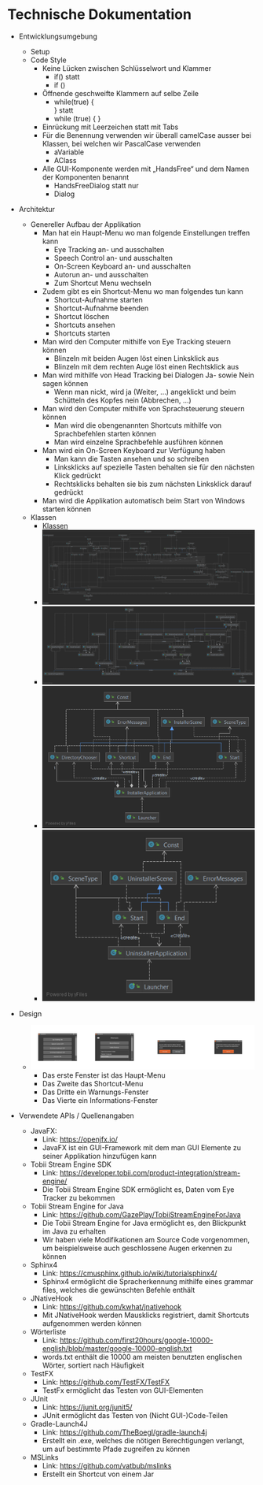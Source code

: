 # Technische Dokumentation
* Entwicklungsumgebung
    * Setup
    * Code Style
        * Keine Lücken zwischen Schlüsselwort und Klammer
            * if() statt
            * if ()
        * Öffnende geschweifte Klammern auf selbe Zeile
            * while(true) {  
              } statt
            * while (true)
              { }
        * Einrückung mit Leerzeichen statt mit Tabs
        * Für die Benennung verwenden wir überall camelCase ausser bei Klassen, bei welchen wir PascalCase verwenden
            * aVariable
            * AClass
        * Alle GUI-Komponente werden mit „HandsFree“ und dem Namen der Komponenten benannt
            * HandsFreeDialog statt nur
            * Dialog
* Architektur
    * Genereller Aufbau der Applikation
        * Man hat ein Haupt-Menu wo man folgende Einstellungen treffen kann
            * Eye Tracking an- und ausschalten
            * Speech Control an- und ausschalten
            * On-Screen Keyboard an- und ausschalten
            * Autorun an- und ausschalten
            * Zum Shortcut Menu wechseln
        * Zudem gibt es ein Shortcut-Menu wo man folgendes tun kann
            * Shortcut-Aufnahme starten
            * Shortcut-Aufnahme beenden
            * Shortcut löschen
            * Shortcuts ansehen
            * Shortcuts starten
        * Man wird den Computer mithilfe von Eye Tracking steuern können
            * Blinzeln mit beiden Augen löst einen Linksklick aus
            * Blinzeln mit dem rechten Auge löst einen Rechtsklick aus
        * Man wird mithilfe von Head Tracking bei Dialogen Ja- sowie Nein sagen können
            * Wenn man nickt, wird ja (Weiter, …) angeklickt und beim Schütteln des Kopfes nein (Abbrechen, …)
        * Man wird den Computer mithilfe von Sprachsteuerung steuern können
            * Man wird die obengenannten Shortcuts mithilfe von Sprachbefehlen starten können
            * Man wird einzelne Sprachbefehle ausführen können
        * Man wird ein On-Screen Keyboard zur Verfügung haben
            * Man kann die Tasten ansehen und so schreiben
            * Linksklicks auf spezielle Tasten behalten sie für den nächsten Klick gedrückt
            * Rechtsklicks behalten sie bis zum nächsten Linksklick darauf gedrückt
        * Man wird die Applikation automatisch beim Start von Windows starten können
    * Klassen
        * [Klassen](../classes/classes.md)
        * ![Klassendiagramm Applikation](../classes/application.png)
        * ![Klassendiagramm Common](../classes/common.png)
        * ![Klassendiagramm Installer](../classes/installer.png)
        * ![Klassendiagramm Uninstaller](../classes/uninstaller.png)

* Design
    * ![Mockup](../../design/design.png)
        * Das erste Fenster ist das Haupt-Menu
        * Das Zweite das Shortcut-Menu
        * Das Dritte ein Warnungs-Fenster
        * Das Vierte ein Informations-Fenster
* Verwendete APIs / Quellenangaben
    * JavaFX:
        * Link: <https://openjfx.io/>
        * JavaFX ist ein GUI-Framework mit dem man GUI Elemente zu seiner Applikation hinzufügen kann
    * Tobii Stream Engine SDK
        * Link: <https://developer.tobii.com/product-integration/stream-engine/>
        * Die Tobii Stream Engine SDK ermöglicht es, Daten vom Eye Tracker zu bekommen
    * Tobii Stream Engine for Java
        * Link: <https://github.com/GazePlay/TobiiStreamEngineForJava>
        * Die Tobii Stream Engine for Java ermöglicht es, den Blickpunkt im Java zu erhalten
        * Wir haben viele Modifikationen am Source Code vorgenommen, um beispielsweise auch geschlossene Augen erkennen
          zu können
    * Sphinx4
        * Link: <https://cmusphinx.github.io/wiki/tutorialsphinx4/>
        * Sphinx4 ermöglicht die Spracherkennung mithilfe eines grammar files, welches die gewünschten Befehle enthält
    * JNativeHook
        * Link: <https://github.com/kwhat/jnativehook>
        * Mit JNativeHook werden Mausklicks registriert, damit Shortcuts aufgenommen werden können
    * Wörterliste
        * Link: <https://github.com/first20hours/google-10000-english/blob/master/google-10000-english.txt>
        * words.txt enthält die 10000 am meisten benutzten englischen Wörter, sortiert nach Häufigkeit
    * TestFX
        * Link: <https://github.com/TestFX/TestFX>
        * TestFx ermöglicht das Testen von GUI-Elementen
    * JUnit
        * Link: <https://junit.org/junit5/>
        * JUnit ermöglicht das Testen von (Nicht GUI-)Code-Teilen
    * Gradle-Launch4J
        * Link: <https://github.com/TheBoegl/gradle-launch4j>
        * Erstellt ein .exe, welches die nötigen Berechtigungen verlangt, um auf bestimmte Pfade zugreifen zu können
    * MSLinks
        * Link: <https://github.com/vatbub/mslinks>
        * Erstellt ein Shortcut von einem Jar